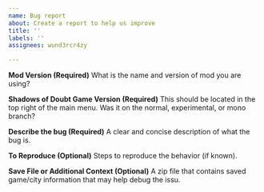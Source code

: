 ```yaml
---
name: Bug report
about: Create a report to help us improve
title: ''
labels: ''
assignees: wund3rcr4zy

---
```


**Mod Version (Required)**
What is the name and version of mod you are using?

**Shadows of Doubt Game Version (Required)**
This should be located in the top right of the main menu.
Was it on the normal, experimental, or mono branch?

**Describe the bug (Required)**
A clear and concise description of what the bug is.

**To Reproduce (Optional)**
Steps to reproduce the behavior (if known).

**Save File or Additional Context (Optional)**
A zip file that contains saved game/city information that may help debug the issu.
